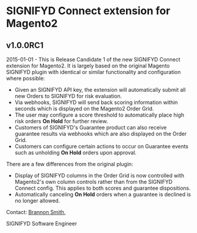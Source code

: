 # SIGNIFYD Connect extension for Magento2

## v1.0.0RC1 

2015-01-01 - This is Release Candidate 1 of the new SIGNIFYD Connect extension for Magento2. It is largely based on the original Magento SIGNIFYD plugin with identical or similar functionality and configuration where possible:

* Given an SIGNIFYD API key, the extension will automatically submit all new Orders to SIGNIFYD for risk evaluation.
* Via webhooks, SIGNIFYD will send back scoring information within seconds which is displayed on the Magento2 Order Grid.
* The user may configure a score threshold to automatically  place high risk orders **On Hold** for further review.
* Customers of SIGNIFYD's Guarantee product can also receive guarantee results via webhooks which are also displayed on the Order Grid.
* Customers can configure certain actions to occur on Guarantee events such as unholding **On Hold** orders upon approval.

There are a few differences from the original plugin:

* Display of SIGNIFYD columns in the Order Grid is now controlled with Magento2's own column controls rather than from the SIGNIFYD Connect config. This applies to both scores and guarantee dispositions.
* Automatically canceling **On Hold** orders when a guarantee is declined is no longer allowed.


Contact: [Brannon Smith](mailto:brannon@signifyd.com),

SIGNIFYD Software Engineer

